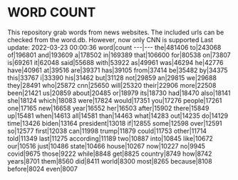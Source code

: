 # WORD COUNT
This repository grab words from news websites. The included urls can be checked from the word.db.
However, now only CNN is supported
Last update: 2022-03-23 00:00:36
word|count
---|---
the|481406
to|243068
of|196801
and|193609
a|178502
in|169389
that|106600
for|80538
on|73807
is|69261
it|62048
said|55688
with|53922
as|49961
was|46294
he|42776
have|40961
at|39516
are|39371
has|39105
from|37414
be|35482
by|34375
this|33767
i|33390
his|31462
but|31128
not|29859
an|29815
we|29688
they|28491
who|25872
cnn|25650
will|25320
their|22906
more|22508
been|21421
us|20859
about|20485
or|18979
its|18730
had|18470
also|18141
she|18124
which|18083
were|17824
would|17351
you|17276
people|17261
one|17165
new|16658
year|16552
her|16503
after|15902
there|15849
up|15481
when|14613
all|14581
than|14463
what|14283
out|14235
do|14129
time|13426
biden|13164
president|13018
if|12855
some|12598
over|12591
so|12577
first|12038
can|11998
trump|11879
could|11753
other|11714
told|11349
last|11275
according|11189
two|10887
into|10845
like|10672
our|10516
just|10486
state|10466
house|10267
now|10227
no|9945
covid|9675
those|9222
while|8848
get|8825
country|8749
how|8742
years|8701
them|8560
did|8411
world|8300
most|8265
because|8108
before|8024
even|8007
